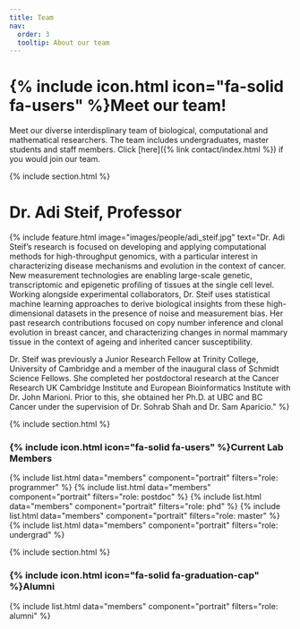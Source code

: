 ```yaml
---
title: Team
nav:
  order: 3
  tooltip: About our team
---
```


# {% include icon.html icon="fa-solid fa-users" %}Meet our team!

Meet our diverse interdisplinary team of biological, computational and mathematical researchers. The team includes undergraduates, master students and staff members. Click [here]({% link contact/index.html %}) if you would join our team.

{% include section.html %}

# **Dr. Adi Steif**, Professor
{%
  include feature.html
  image="images/people/adi_steif.jpg"
  text="Dr. Adi Steif’s research is focused on developing and applying computational methods for high-throughput genomics, with a particular interest in characterizing disease mechanisms and evolution in the context of cancer. New measurement technologies are enabling large-scale genetic, transcriptomic and epigenetic profiling of tissues at the single cell level. Working alongside experimental collaborators, Dr. Steif uses statistical machine learning approaches to derive biological insights from these high-dimensional datasets in the presence of noise and measurement bias. Her past research contributions focused on copy number inference and clonal evolution in breast cancer, and characterizing changes in normal mammary tissue in the context of ageing and inherited cancer susceptibility.
  
  Dr. Steif was previously a Junior Research Fellow at Trinity College, University of Cambridge and a member of the inaugural class of Schmidt Science Fellows. She completed her postdoctoral research at the Cancer Research UK Cambridge Institute and European Bioinformatics Institute with Dr. John Marioni. Prior to this, she obtained her Ph.D. at UBC and BC Cancer under the supervision of Dr. Sohrab Shah and Dr. Sam Aparicio."
%}


{% include section.html %}

### {% include icon.html icon="fa-solid fa-users" %}Current Lab Members

{% include list.html data="members" component="portrait" filters="role: programmer" %}
{% include list.html data="members" component="portrait" filters="role: postdoc" %}
{% include list.html data="members" component="portrait" filters="role: phd" %}
{% include list.html data="members" component="portrait" filters="role: master" %}
{% include list.html data="members" component="portrait" filters="role: undergrad" %}


{% include section.html %}
### {% include icon.html icon="fa-solid fa-graduation-cap" %}Alumni 

{% include list.html data="members" component="portrait" filters="role: alumni" %}

